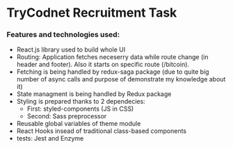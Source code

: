 # TryCodnet Recruitment Task

### Features and technologies used: 
  - React.js library used to build whole UI
  - Routing: Application fetches neceserry data while route change (in header and footer). Also it starts on specific route (/bitcoin). <br>
  - Fetching is being handled by redux-saga package (due to quite big number of async calls and purpose of demonstrate my knowledge about it) <br>
  - State managment is being handled by Redux package
  - Styling is prepared thanks to 2 dependecies: 
    - First: styled-components (JS in CSS) 
    - Second: Sass preprocessor
  - Reusable global variables of theme module 
  - React Hooks insead of traditional class-based components 
  - tests: Jest and Enzyme 
 
